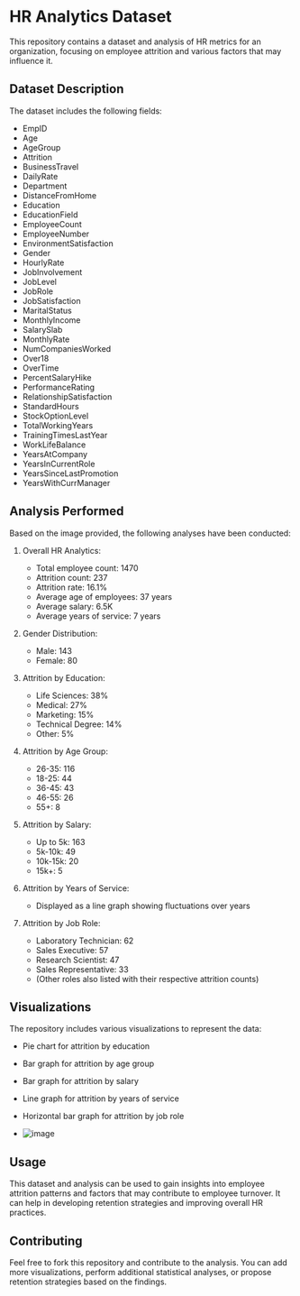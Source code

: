# HR Analytics Dataset

This repository contains a dataset and analysis of HR metrics for an organization, focusing on employee attrition and various factors that may influence it.

## Dataset Description

The dataset includes the following fields:

- EmpID
- Age
- AgeGroup
- Attrition
- BusinessTravel
- DailyRate
- Department
- DistanceFromHome
- Education
- EducationField
- EmployeeCount
- EmployeeNumber
- EnvironmentSatisfaction
- Gender
- HourlyRate
- JobInvolvement
- JobLevel
- JobRole
- JobSatisfaction
- MaritalStatus
- MonthlyIncome
- SalarySlab
- MonthlyRate
- NumCompaniesWorked
- Over18
- OverTime
- PercentSalaryHike
- PerformanceRating
- RelationshipSatisfaction
- StandardHours
- StockOptionLevel
- TotalWorkingYears
- TrainingTimesLastYear
- WorkLifeBalance
- YearsAtCompany
- YearsInCurrentRole
- YearsSinceLastPromotion
- YearsWithCurrManager

## Analysis Performed

Based on the image provided, the following analyses have been conducted:

1. Overall HR Analytics:
   - Total employee count: 1470
   - Attrition count: 237
   - Attrition rate: 16.1%
   - Average age of employees: 37 years
   - Average salary: 6.5K
   - Average years of service: 7 years

2. Gender Distribution:
   - Male: 143
   - Female: 80

3. Attrition by Education:
   - Life Sciences: 38%
   - Medical: 27%
   - Marketing: 15%
   - Technical Degree: 14%
   - Other: 5%

4. Attrition by Age Group:
   - 26-35: 116
   - 18-25: 44
   - 36-45: 43
   - 46-55: 26
   - 55+: 8

5. Attrition by Salary:
   - Up to 5k: 163
   - 5k-10k: 49
   - 10k-15k: 20
   - 15k+: 5

6. Attrition by Years of Service:
   - Displayed as a line graph showing fluctuations over years

7. Attrition by Job Role:
   - Laboratory Technician: 62
   - Sales Executive: 57
   - Research Scientist: 47
   - Sales Representative: 33
   - (Other roles also listed with their respective attrition counts)

## Visualizations

The repository includes various visualizations to represent the data:

- Pie chart for attrition by education
- Bar graph for attrition by age group
- Bar graph for attrition by salary
- Line graph for attrition by years of service
- Horizontal bar graph for attrition by job role

- ![image](https://github.com/user-attachments/assets/947f3447-f5b6-4911-8706-c666b3f0bcbc)


## Usage

This dataset and analysis can be used to gain insights into employee attrition patterns and factors that may contribute to employee turnover. It can help in developing retention strategies and improving overall HR practices.

## Contributing

Feel free to fork this repository and contribute to the analysis. You can add more visualizations, perform additional statistical analyses, or propose retention strategies based on the findings.

